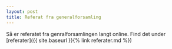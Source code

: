 ```yaml
---
layout: post
title: Referat fra generalforsamling
---
```

Så er referatet fra genralforsamlingen langt online. Find det under [referater]({{ site.baseurl }}{% link referater.md %})